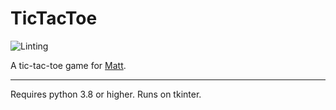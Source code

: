 # TicTacToe

![Linting](https://github.com/JIceberg/TicTacToe/workflows/Linting/badge.svg)

A tic-tac-toe game for [Matt](https://www.linkedin.com/in/matthewyangcs/).

---
Requires python 3.8 or higher. Runs on tkinter.
